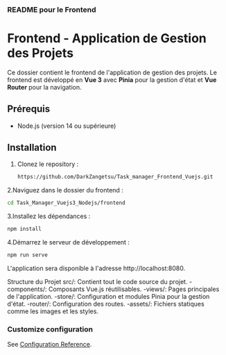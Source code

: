 ### README pour le Frontend

# Frontend - Application de Gestion des Projets

Ce dossier contient le frontend de l'application de gestion des projets. Le frontend est développé en **Vue 3** avec **Pinia** pour la gestion d'état et **Vue Router** pour la navigation.

## Prérequis

- Node.js (version 14 ou supérieure)

## Installation

1. Clonez le repository :

   ```bash
   https://github.com/DarkZangetsu/Task_manager_Frontend_Vuejs.git

2.Naviguez dans le dossier du frontend :

   ```bash
  cd Task_Manager_Vuejs3_Nodejs/frontend
   ```

3.Installez les dépendances :

   ```bash
  npm install
   ```

4.Démarrez le serveur de développement :

   ```bash
  npm run serve
   ```
L'application sera disponible à l'adresse http://localhost:8080.

Structure du Projet
  src/: Contient tout le code source du projet.
    -components/: Composants Vue.js réutilisables.
    -views/: Pages principales de l'application.
    -store/: Configuration et modules Pinia pour la gestion d'état.
    -router/: Configuration des routes.
    -assets/: Fichiers statiques comme les images et les styles.


### Customize configuration
See [Configuration Reference](https://cli.vuejs.org/config/).
